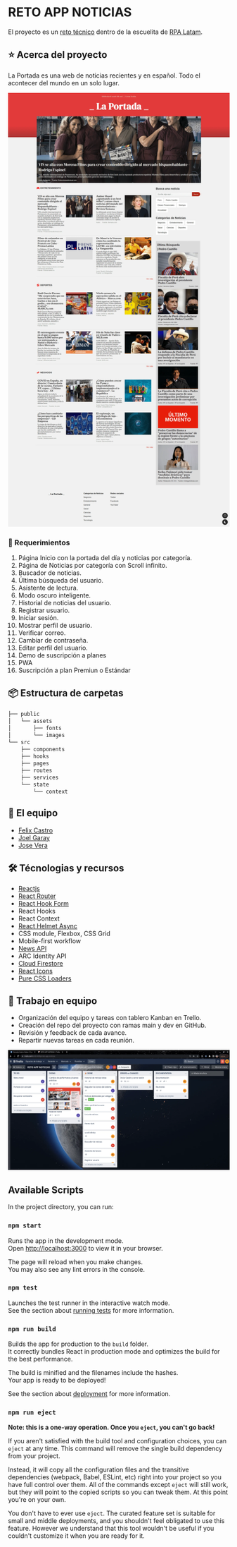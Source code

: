 # RETO APP NOTICIAS

El proyecto es un [reto técnico](https://github.com/cocotopia/reto-app-noticias) dentro de la escuelita de
[RPA Latam](https://rpalatam.com.pe/).

## ⭐ Acerca del proyecto

La Portada es una web de noticias recientes y en español. Todo el acontecer del mundo en un solo lugar.

![Captura del proyecto La Portada](./portada3.webp)

### 📝 Requerimientos

1. Página Inicio con la portada del día y noticias por categoría.
2. Página de Noticias por categoría con Scroll infinito.
3. Buscador de noticias.
4. Última búsqueda del usuario.
5. Asistente de lectura.
6. Modo oscuro inteligente.
7. Historial de noticias del usuario.
8. Registrar usuario.
9. Iniciar sesión.
10. Mostrar perfil de usuario.
11. Verificar correo.
12. Cambiar de contraseña.
13. Editar perfil del usuario.
14. Demo de suscripción a planes
15. PWA
16. Suscripción a plan Premiun o Estándar

## 📦 Estructura de carpetas

```
├── public
│   └── assets
│       ├── fonts
│       └── images
└── src
    ├── components
    ├── hooks
    ├── pages
    ├── routes
    ├── services
    └── state
        └── context

```

## 👥 El equipo

- [Felix Castro](https://www.linkedin.com/in/felix-castro-cubas-633037192)
- [Joel Garay](https://www.linkedin.com/in/joel-isaac-garay-chuquispuma-566215220)
- [Jose Vera](https://www.linkedin.com/in/jose-miguel-vera-mamani-b03b49207)

## 🛠️ Técnologias y recursos

- [Reactjs](https://es.reactjs.org/)
- [React Router](https://reactrouter.com/)
- [React Hook Form](https://react-hook-form.com/)
- React Hooks
- React Context
- [React Helmet Async](https://www.npmjs.com/package/react-helmet-async)
- CSS module, Flexbox, CSS Grid
- Mobile-first workflow
- [News API](https://newsapi.org/)
- ARC Identity API
- [Cloud Firestore](https://firebase.google.com/docs/firestore)
- [React Icons](https://react-icons.github.io/react-icons/)
- [Pure CSS Loaders](https://loading.io/css/)

## 💯 Trabajo en equipo

- Organización del equipo y tareas con tablero Kanban en Trello.
- Creación del repo del proyecto con ramas main y dev en GitHub.
- Revisión y feedback de cada avance.
- Repartir nuevas tareas en cada reunión.

![Tablero Kanban del proyecto](./portada2.webp)

## Available Scripts

In the project directory, you can run:

### `npm start`

Runs the app in the development mode.\
Open [http://localhost:3000](http://localhost:3000) to view it in your browser.

The page will reload when you make changes.\
You may also see any lint errors in the console.

### `npm test`

Launches the test runner in the interactive watch mode.\
See the section about [running tests](https://facebook.github.io/create-react-app/docs/running-tests) for more information.

### `npm run build`

Builds the app for production to the `build` folder.\
It correctly bundles React in production mode and optimizes the build for the best performance.

The build is minified and the filenames include the hashes.\
Your app is ready to be deployed!

See the section about [deployment](https://facebook.github.io/create-react-app/docs/deployment) for more information.

### `npm run eject`

**Note: this is a one-way operation. Once you `eject`, you can't go back!**

If you aren't satisfied with the build tool and configuration choices, you can `eject` at any time. This command will remove the single build dependency from your project.

Instead, it will copy all the configuration files and the transitive dependencies (webpack, Babel, ESLint, etc) right into your project so you have full control over them. All of the commands except `eject` will still work, but they will point to the copied scripts so you can tweak them. At this point you're on your own.

You don't have to ever use `eject`. The curated feature set is suitable for small and middle deployments, and you shouldn't feel obligated to use this feature. However we understand that this tool wouldn't be useful if you couldn't customize it when you are ready for it.
